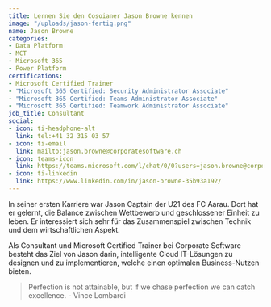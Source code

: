 ```yaml
---
title: Lernen Sie den Cosoianer Jason Browne kennen
image: "/uploads/jason-fertig.png"
name: Jason Browne
categories:
- Data Platform
- MCT
- Microsoft 365
- Power Platform
certifications:
- Microsoft Certified Trainer
- "Microsoft 365 Certified: Security Administrator Associate"
- "Microsoft 365 Certified: Teams Administrator Associate"
- "Microsoft 365 Certified: Teamwork Administrator Associate"
job_title: Consultant
social:
- icon: ti-headphone-alt
  link: tel:+41 32 315 03 57
- icon: ti-email
  link: mailto:jason.browne@corporatesoftware.ch
- icon: teams-icon
  link: https://teams.microsoft.com/l/chat/0/0?users=jason.browne@corporatesoftware.ch
- icon: ti-linkedin
  link: https://www.linkedin.com/in/jason-browne-35b93a192/
---
```


In seiner ersten Karriere war Jason Captain der U21 des FC Aarau. Dort hat er gelernt, die Balance zwischen Wettbewerb und geschlossener Einheit zu leben. Er interessiert sich sehr für das Zusammenspiel zwischen Technik und dem wirtschaftlichen Aspekt.

Als Consultant und Microsoft Certified Trainer bei Corporate Software besteht das Ziel von Jason darin, intelligente Cloud IT-Lösungen zu designen und zu implementieren, welche einen optimalen Business-Nutzen bieten.

> Perfection is not attainable, but if we chase perfection we can catch excellence. - Vince Lombardi